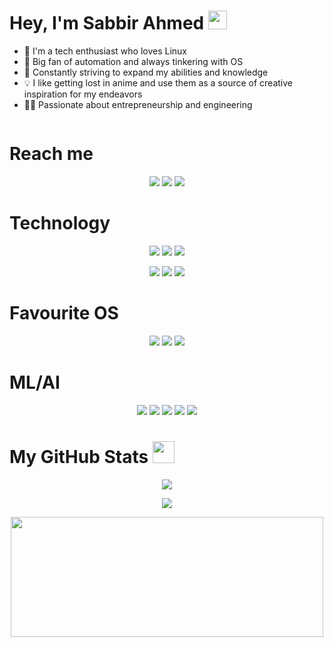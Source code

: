 # Hey, I'm Sabbir Ahmed <img src="https://media.giphy.com/media/hvRJCLFzcasrR4ia7z/giphy.gif" width="30px">

- 👀 I'm a tech enthusiast who loves Linux
- 🤖 Big fan of automation and always tinkering with OS
- 🧠 Constantly striving to expand my abilities and knowledge
- 💡 I like getting lost in anime and use them as a source of creative inspiration for my endeavors
- 🫰🏼 Passionate about entrepreneurship and engineering

<div align="center">
<img src="https://komarev.com/ghpvc/?username=sabbbir&style=flat-square&color=blue" alt="" align="center"/>
</div>


# Reach me

<p align="center">
<a target="_blank" href="https://www.linkedin.com/in/sabbir-ahmed1925/"><img src="https://img.shields.io/badge/-LinkedIn-0077B5?style=for-the-badge&logo=Linkedin&logoColor=white"></img></a>
<a target="_blank" href="mailto:sabbir.ahmed1925@gmail.com"><img src="https://img.shields.io/badge/-Gmail-D14836?style=for-the-badge&logo=Gmail&logoColor=white"></img></a>
<a target="_blank" href="https://twitter.com/_Sabbbir_"><img src="https://img.shields.io/badge/-Twitter-1DA1F2?style=for-the-badge&logo=Twitter&logoColor=white"></img></a>
</p>

# Technology

<p align="center">
<img src = "https://img.shields.io/badge/java-%23ED8B00.svg?style=for-the-badge&logo=java&logoColor=white"/>
<img src = "https://img.shields.io/badge/Android%20Studio-3DDC84.svg?style=for-the-badge&logo=android-studio&logoColor=white"/>
<img src = "https://img.shields.io/badge/kotlin-%237F52FF.svg?style=for-the-badge&logo=kotlin&logoColor=white"/>
</p>

<p align="center">
<img src = "https://img.shields.io/badge/mysql-%2300f.svg?style=for-the-badge&logo=mysql&logoColor=white"/>
<img src = "https://img.shields.io/badge/c-%2300599C.svg?style=for-the-badge&logo=c&logoColor=white"/>
<img src = "https://img.shields.io/badge/python-3670A0?style=for-the-badge&logo=python&logoColor=ffdd54"/>
</p>

# Favourite OS

<p align="center">
<img src = "https://img.shields.io/badge/Arch%20Linux-1793D1?logo=arch-linux&logoColor=fff&style=for-the-badge"/>
<img src = "https://img.shields.io/badge/Fedora-294172?style=for-the-badge&logo=fedora&logoColor=white"/>
<img src = "https://img.shields.io/badge/Kali-268BEE?style=for-the-badge&logo=kalilinux&logoColor=white"/>
</p>

# ML/AI
<p align="center">
<img src ="https://img.shields.io/badge/PyTorch-%23EE4C2C.svg?style=for-the-badge&logo=PyTorch&logoColor=white"/>
<img src ="https://img.shields.io/badge/numpy-%23013243.svg?style=for-the-badge&logo=numpy&logoColor=white"/>
<img src ="https://img.shields.io/badge/TensorFlow-%23FF6F00.svg?style=for-the-badge&logo=TensorFlow&logoColor=white"/>
<img src ="https://img.shields.io/badge/Matplotlib-%23ffffff.svg?style=for-the-badge&logo=Matplotlib&logoColor=black"/>
<img src ="https://img.shields.io/badge/pandas-%23150458.svg?style=for-the-badge&logo=pandas&logoColor=white"/>
</p>


# My GitHub Stats <img src = "https://i.pinimg.com/originals/65/c4/f4/65c4f452571be1261e9c623f7da488ac.gif" width = 35px>

 <div>
 <p align ="center"><img src = "https://github-readme-stats.vercel.app/api?username=sabbbir&show_icons=true&theme=radical"/>
 </p>
  <p align ="center"><img src = "https://streak-stats.demolab.com/?user=sabbbir&theme=dark">
   </p>
 <p align ="center"><img src = "https://github-readme-stats.vercel.app/api/top-langs/?username=sabbbir&layout=compact" height="192px"  width="500px"/>
  </p>

</div>


